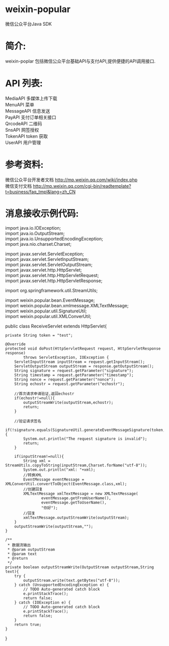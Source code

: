 weixin-popular
==============

微信公众平台Java SDK


简介:
==============
weixin-poplar 包括微信公众平台基础API与支付API,提供便捷的API调用接口.

API 列表:
==============
MediaAPI	多媒体上传下载  
MenuAPI		菜单   
MessageAPI      信息发送   
PayAPI		支付订单相关接口   
QrcodeAPI       二维码   
SnsAPI          网签授权   
TokenAPI        token 获取   
UserAPI         用户管理   

参考资料:
==============
微信公众平台开发者文档 http://mp.weixin.qq.com/wiki/index.php    
微信支付文档 http://mp.weixin.qq.com/cgi-bin/readtemplate?t=business/faq_tmpl&lang=zh_CN


消息接收示例代码:
==============
import java.io.IOException;   
import java.io.OutputStream;   
import java.io.UnsupportedEncodingException;   
import java.nio.charset.Charset;   

import javax.servlet.ServletException;   
import javax.servlet.ServletInputStream;   
import javax.servlet.ServletOutputStream;   
import javax.servlet.http.HttpServlet;   
import javax.servlet.http.HttpServletRequest;   
import javax.servlet.http.HttpServletResponse;   

import org.springframework.util.StreamUtils;   

import weixin.popular.bean.EventMessage;   
import weixin.popular.bean.xmlmessage.XMLTextMessage;   
import weixin.popular.util.SignatureUtil;   
import weixin.popular.util.XMLConverUtil;   

public class ReceiveServlet extends HttpServlet{
	
	private String token = "test";

	@Override
	protected void doPost(HttpServletRequest request, HttpServletResponse response)
			throws ServletException, IOException {
		ServletInputStream inputStream = request.getInputStream();
		ServletOutputStream outputStream = response.getOutputStream();
		String signature = request.getParameter("signature");
		String timestamp = request.getParameter("timestamp");
		String nonce = request.getParameter("nonce");
		String echostr = request.getParameter("echostr");
		
		//首次请求申请验证,返回echostr
		if(echostr!=null){
			outputStreamWrite(outputStream,echostr);
			return;
		}
		
		//验证请求签名
		if(!signature.equals(SignatureUtil.generateEventMessageSignature(token,timestamp,nonce))){
			System.out.println("The request signature is invalid");
			return;
		}
		
		if(inputStream!=null){
			String xml = StreamUtils.copyToString(inputStream,Charset.forName("utf-8"));
			System.out.println("xml: "+xml);
			//转换XML
			EventMessage eventMessage = XMLConverUtil.convertToObject(EventMessage.class,xml);
			//创建回复
			XMLTextMessage xmlTextMessage = new XMLTextMessage(
					eventMessage.getFromUserName(), 
					eventMessage.getToUserName(),
					"你好");
			//回复
			xmlTextMessage.outputStreamWrite(outputStream);
		}
		outputStreamWrite(outputStream,"");
	}

	/**
	 * 数据流输出
	 * @param outputStream
	 * @param text
	 * @return
	 */
	private boolean outputStreamWrite(OutputStream outputStream,String text){
		try {
			outputStream.write(text.getBytes("utf-8"));
		} catch (UnsupportedEncodingException e) {
			// TODO Auto-generated catch block
			e.printStackTrace();
			return false;
		} catch (IOException e) {
			// TODO Auto-generated catch block
			e.printStackTrace();
			return false;
		}
		return true;
	}
}
